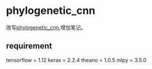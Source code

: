 # phylogenetic_cnn
改写[phylogenetic_cnn](https://github.com/dfioravanti/phylogenetic-cnn),增加笔记。

## requirement
tensorflow = 1.12 
keras = 2.2.4 
theano = 1.0.5 
mlpy = 3.5.0 

[](../work/read_note.pdf)
